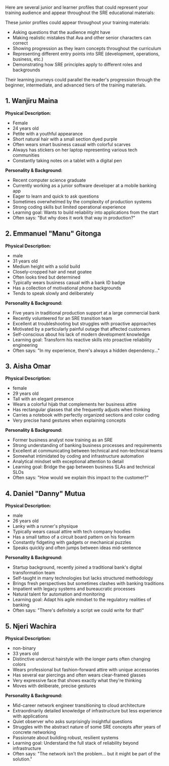Here are several junior and learner profiles that could represent your training audience and appear throughout the SRE educational materials:

These junior profiles could appear throughout your training materials:
- Asking questions that the audience might have
- Making realistic mistakes that Ava and other senior characters can correct
- Showing progression as they learn concepts throughout the curriculum
- Representing different entry points into SRE (development, operations, business, etc.)
- Demonstrating how SRE principles apply to different roles and backgrounds

Their learning journeys could parallel the reader's progression through the beginner, intermediate, and advanced tiers of the training materials.

## 1. Wanjiru Maina

**Physical Description:**
- Female
- 24 years old
- Petite with a youthful appearance
- Short natural hair with a small section dyed purple
- Often wears smart business casual with colorful scarves
- Always has stickers on her laptop representing various tech communities
- Constantly taking notes on a tablet with a digital pen

**Personality & Background:**
- Recent computer science graduate
- Currently working as a junior software developer at a mobile banking app
- Eager to learn and quick to ask questions
- Sometimes overwhelmed by the complexity of production systems
- Strong coding skills but limited operational experience
- Learning goal: Wants to build reliability into applications from the start
- Often says: "But why does it work that way in production?"

## 2. Emmanuel "Manu" Gitonga

**Physical Description:**
- male
- 31 years old
- Medium height with a solid build
- Closely-cropped hair and neat goatee
- Often looks tired but determined
- Typically wears business casual with a bank ID badge
- Has a collection of motivational phone backgrounds
- Tends to speak slowly and deliberately

**Personality & Background:**
- Five years in traditional production support at a large commercial bank
- Recently volunteered for an SRE transition team
- Excellent at troubleshooting but struggles with proactive approaches
- Motivated by a particularly painful outage that affected customers
- Self-conscious about his lack of modern development knowledge
- Learning goal: Transform his reactive skills into proactive reliability engineering
- Often says: "In my experience, there's always a hidden dependency..."

## 3. Aisha Omar

**Physical Description:**
- female
- 29 years old
- Tall with an elegant presence
- Wears a colorful hijab that complements her business attire
- Has rectangular glasses that she frequently adjusts when thinking
- Carries a notebook with perfectly organized sections and color coding
- Very precise hand gestures when explaining concepts

**Personality & Background:**
- Former business analyst now training as an SRE
- Strong understanding of banking business processes and requirements
- Excellent at communicating between technical and non-technical teams
- Somewhat intimidated by coding and infrastructure automation
- Analytical mindset with exceptional attention to detail
- Learning goal: Bridge the gap between business SLAs and technical SLOs
- Often says: "How would we explain this impact to the customer?"

## 4. Daniel "Danny" Mutua

**Physical Description:**
- male
- 26 years old
- Lanky with a runner's physique
- Typically wears casual attire with tech company hoodies
- Has a small tattoo of a circuit board pattern on his forearm
- Constantly fidgeting with gadgets or mechanical puzzles
- Speaks quickly and often jumps between ideas mid-sentence

**Personality & Background:**
- Startup background, recently joined a traditional bank's digital transformation team
- Self-taught in many technologies but lacks structured methodology
- Brings fresh perspectives but sometimes clashes with banking traditions
- Impatient with legacy systems and bureaucratic processes
- Natural talent for automation and monitoring
- Learning goal: Adapt his agile mindset to the regulatory realities of banking
- Often says: "There's definitely a script we could write for that!"

## 5. Njeri Wachira

**Physical Description:**
- non-binary
- 33 years old
- Distinctive undercut hairstyle with the longer parts often changing colors
- Wears professional but fashion-forward attire with unique accessories
- Has several ear piercings and often wears clear-framed glasses
- Very expressive face that shows exactly what they're thinking
- Moves with deliberate, precise gestures

**Personality & Background:**
- Mid-career network engineer transitioning to cloud architecture
- Extraordinarily detailed knowledge of infrastructure but less experience with applications
- Quiet observer who asks surprisingly insightful questions
- Struggles with the abstract nature of some SRE concepts after years of concrete networking
- Passionate about building robust, resilient systems
- Learning goal: Understand the full stack of reliability beyond infrastructure
- Often says: "The network isn't the problem... but it might be part of the solution."

